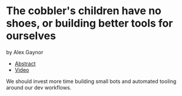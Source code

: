 # The cobbler's children have no shoes, or building better tools for ourselves
by Alex Gaynor

- [Abstract](https://us.pycon.org/2016/schedule/presentation/2078/)
- [Video](https://www.youtube.com/watch?v=gRFHvavxnos)

We should invest more time building small bots and automated tooling around our dev workflows.

